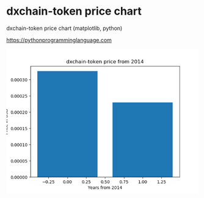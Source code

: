 # dxchain-token price chart 

dxchain-token price chart (matplotlib, python)

https://pythonprogramminglanguage.com

<img src='chart.png'>
